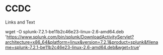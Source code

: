 # CCDC
Links and Text

wget -O splunk-7.2.1-be11b2c46e23-linux-2.6-amd64.deb 'https://www.splunk.com/bin/splunk/DownloadActivityServlet?architecture=x86_64&platform=linux&version=7.2.1&product=splunk&filename=splunk-7.2.1-be11b2c46e23-linux-2.6-amd64.deb&wget=true'
